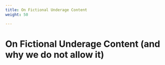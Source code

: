 ```yaml
---
title: On Fictional Underage Content
weight: 50

---
```


# On Fictional Underage Content (and why we do not allow it)